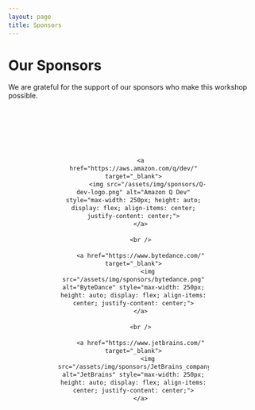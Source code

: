 ```yaml
---
layout: page
title: Sponsors
---
```


# Our Sponsors

We are grateful for the support of our sponsors who make this workshop possible.

<div class="sponsors-container" style="text-align: center; display: flex; justify-content: space-around; align-items: center; flex-wrap: wrap; margin: 100px;">
    
        <a href="https://aws.amazon.com/q/dev/" target="_blank">
            <img src="/assets/img/sponsors/Q-dev-logo.png" alt="Amazon Q Dev" style="max-width: 250px; height: auto; display: flex; align-items: center; justify-content: center;">
        </a>

        <br />

        <a href="https://www.bytedance.com/" target="_blank">
            <img src="/assets/img/sponsors/bytedance.png" alt="ByteDance" style="max-width: 250px; height: auto; display: flex; align-items: center; justify-content: center;">
        </a>

        <br />
    
        <a href="https://www.jetbrains.com/" target="_blank">
            <img src="/assets/img/sponsors/JetBrains_company_logo.svg.png" alt="JetBrains" style="max-width: 250px; height: auto; display: flex; align-items: center; justify-content: center;">
        </a>

</div>
